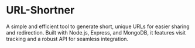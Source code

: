 # URL-Shortner
A simple and efficient tool to generate short, unique URLs for easier sharing and redirection. Built with Node.js, Express, and MongoDB, it features visit tracking and a robust API for seamless integration.
